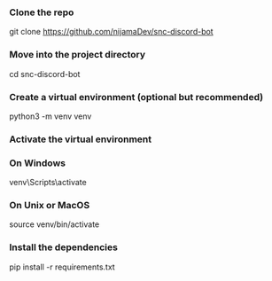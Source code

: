 ### Clone the repo
git clone https://github.com/nijamaDev/snc-discord-bot
### Move into the project directory
cd snc-discord-bot
### Create a virtual environment (optional but recommended)
python3 -m venv venv
### Activate the virtual environment
### On Windows
venv\Scripts\activate
### On Unix or MacOS
source venv/bin/activate
### Install the dependencies
pip install -r requirements.txt
